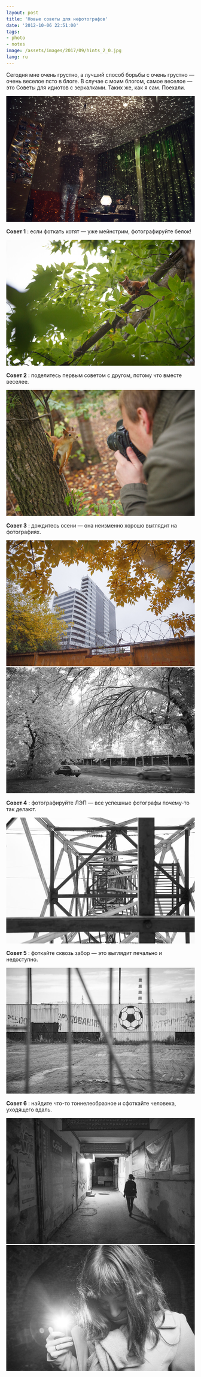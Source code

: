 ```yaml
---
layout: post
title: 'Новые советы для нефотографов'
date: '2012-10-06 22:51:00'
tags:
- photo
- notes
image: /assets/images/2017/09/hints_2_0.jpg
lang: ru
---
```


Сегодня мне очень грустно, а лучший способ борьбы с очень грустно — очень веселое псто в блоге. В случае с моим блогом, самое веселое — это Советы для идиотов с зеркалками. Таких же, как я сам. Поехали.

![Starlamp](/assets/images/2017/09/hints_2_0.jpg)

**Совет 1** : если фоткать котят — уже мейнстрим, фотографируйте белок!

![Заебелка](/assets/images/2017/09/hints_2_1.jpg)

**Совет 2** : поделитесь первым советом с другом, потому что вместе веселее.

![Саня и заебелка](/assets/images/2017/09/hints_2_2.jpg)

**Совет 3** : дождитесь осени — она неизменно хорошо выглядит на фотографиях.

![Осень в Екатеринбурге](/assets/images/2017/09/hints_2_3.jpg)
![Осень в Екатеринбурге](/assets/images/2017/09/hints_2_3_1.jpg)

**Совет 4** : фотографируйте ЛЭП — все успешные фотографы почему-то так делают.

![Пятерка по геометрии](/assets/images/2017/09/hints_2_4.jpg)

**Совет 5** : фоткайте сквозь забор — это выглядит печально и недоступно.

![Геометрия тлена](/assets/images/2017/09/hints_2_4_1.jpg)

**Совет 6** : найдите что-то тоннелеобразное и сфоткайте человека, уходящего вдаль.

![Дорога в безысходность](/assets/images/2017/09/hints_2_5.jpg)
![hints_2_ps](/assets/images/2017/09/hints_2_ps.jpg)
